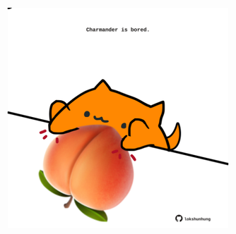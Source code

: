 <!-- built at 31/10/2025, 05:00:38 UTC -->
<p align="center">
  <img width="500" height="500" src="./ReadmeImage.svg">
</p>
